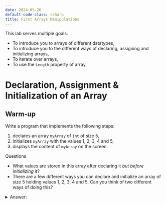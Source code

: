 ```yaml
---
date: 2024-05-26
default-code-class: csharp
title: First Arrays Manipulations
---
```


This lab serves multiple goals:

- To introduce you to arrays of different datatypes,
- To introduce you to the different ways of declaring, assigning and
  initializing arrays,
- To iterate over arrays,
- To use the `Length` property of array,

# Declaration, Assignment & Initialization of an Array

## Warm-up

Write a program that implements the following steps:

1.  declares an array `myArray` of `int` of size $5$,
2.  initializes `myArray` with the values $1$, $2$, $3$, $4$ and $5$,
3.  displays the content of `myArray` on the screen.

Questions  
- What values are stored in this array after declaring it *but before
  initializing it*?
- There are a few different ways you can declare and initialize an array
  of size $5$ holding values $1$, $2$, $3$, $4$ and $5$. Can you think
  of two different ways of doing this?

<details>
<summary>
Answer:
</summary>

- All the values in the array are set to 0,
- Two possible ways are `int[] myArray = new int[] {1, 2, 3, 4, 5};` and
  `int[] myArray =  {1, 2, 3, 4, 5};`. </detail>

## Going wrong

Now, let us write *incorrect* statements. For each of the programs
below, compile them and make sure you understand the error messages that
are displayed.

### Trying to set all the values at once after declaring

``` csharp
int[] myArrayA = new int[5];
myArrayA = {1, 2, 3, 4, 5};
```

### Out of bound error (read)

``` csharp
int[] myArrayB = new int[5];
Console.WriteLine(myArrayB[5]);
```

### Out of bound error (write)

``` csharp
int[] myArrayC = new int[5];
myArrayC[5] = 12;
```

### Reading the array as a whole (technically not an error)

``` csharp
int[] myArrayD = new int[5];
Console.WriteLine(myArrayD);
```

This last statement is not “incorrect” in the sense that it will not
prevent your program from executing, but it is not doing what you could
or would have expected.

# Second Array Manipulation

Write a program that

1.  declares an array `myArray` of `int` of size $10$,
2.  initializes `myArray` with the values $1$, $2$, $3$, …, $9$ and
    $10$,
3.  displays the content of `myArray`.
4.  sums the values stored in `myArray` and displays the result.
5.  computes the product of the values stored in `myArray` and displays
    the result.

If you are unsure how to get started, you can use the following code.

<details>
<summary>
Getting started:
</summary>

``` csharp
int[] myArray = {1, 2, 3, 4, 5, 6, 7, 8, 9, 10};
int i = 0;
int sum = 0;
int product = 1;
while(i < myArray.Length){
    // Fill this!
    i++;
}
Console.WriteLine("The sum of the values in the array is " + sum + ".");

Console.WriteLine("The product of the values in the array is " + product + ".");
```

</details>

# Exploring Arrays

For this part, create a new array:

1.  declare a `char` array of length $6$, name it `letters`
2.  initialize the first 4 indices of `letters` with the following
    values: `'a', 'b', 'c', 'd'`
3.  initialize *index 5* of `letters` with the value `'f'`

Now, write the following statements:

1.  Write a statement to display the last `char` value in `letters`
    (should display `f`).
2.  Write a statement to display the value stored at index 4. What is
    that value? Why?
3.  Write a statement to display the characters in the *first half* of
    the array (`'a', 'b', 'c'` but no others).

Execute your program to ensure you are seeing the expected output before
proceeding.

Next, update the part of the program where `letters` is declared and
change the length of `letters` to $8$. Do not modify any other parts of
the program. Then execute the program again.

Answer the following questions:

1.  What is the last `char` of the `letters` array now, after changing
    its length?
2.  Does your program still output *the last* `char` value in `letters`
    array?
3.  When displaying the first half of the array, does your program still
    display *the first half*? (After changing the length, the first half
    contains the values `'a', 'b', 'c', 'd'`)
4.  If you did not get the last value or the first half you expected,
    can you think of a way to perform these array operations in a way
    that can accommodate arrays of different lengths?
